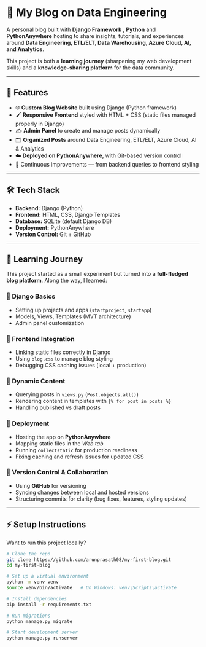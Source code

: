 # 📝 My Blog on Data Engineering

A personal blog built with **Django Framework** , **Python** and **PythonAnywhere** hosting to share insights, tutorials, and experiences around **Data Engineering, ETL/ELT, Data Warehousing, Azure Cloud, AI, and Analytics**.  

This project is both a **learning journey** (sharpening my web development skills) and a **knowledge-sharing platform** for the data community.  

---

## 🚀 Features

- 🌐 **Custom Blog Website** built using Django (Python framework)  
- 🖌️ **Responsive Frontend** styled with HTML + CSS (static files managed properly in Django)  
- ✍️ **Admin Panel** to create and manage posts dynamically  
- 🗂️ **Organized Posts** around Data Engineering, ETL/ELT, Azure Cloud, AI & Analytics  
- ☁️ **Deployed on PythonAnywhere**, with Git-based version control  
- 🔄 Continuous improvements — from backend queries to frontend styling  

---

## 🛠️ Tech Stack

- **Backend:** Django (Python)  
- **Frontend:** HTML, CSS, Django Templates  
- **Database:** SQLite (default Django DB)  
- **Deployment:** PythonAnywhere  
- **Version Control:** Git + GitHub  

---

## 📖 Learning Journey

This project started as a small experiment but turned into a **full-fledged blog platform**. Along the way, I learned:  

### 🔹 Django Basics
- Setting up projects and apps (`startproject`, `startapp`)  
- Models, Views, Templates (MVT architecture)  
- Admin panel customization  

### 🔹 Frontend Integration
- Linking static files correctly in Django  
- Using `blog.css` to manage blog styling  
- Debugging CSS caching issues (local + production)  

### 🔹 Dynamic Content
- Querying posts in `views.py` (`Post.objects.all()`)  
- Rendering content in templates with `{% for post in posts %}`  
- Handling published vs draft posts  

### 🔹 Deployment
- Hosting the app on **PythonAnywhere**  
- Mapping static files in the *Web tab*  
- Running `collectstatic` for production readiness  
- Fixing caching and refresh issues for updated CSS  

### 🔹 Version Control & Collaboration
- Using **GitHub** for versioning  
- Syncing changes between local and hosted versions  
- Structuring commits for clarity (bug fixes, features, styling updates)  

---

## ⚡ Setup Instructions

Want to run this project locally?  

```bash
# Clone the repo
git clone https://github.com/arunprasath08/my-first-blog.git
cd my-first-blog

# Set up a virtual environment
python -m venv venv
source venv/bin/activate   # On Windows: venv\Scripts\activate

# Install dependencies
pip install -r requirements.txt

# Run migrations
python manage.py migrate

# Start development server
python manage.py runserver
